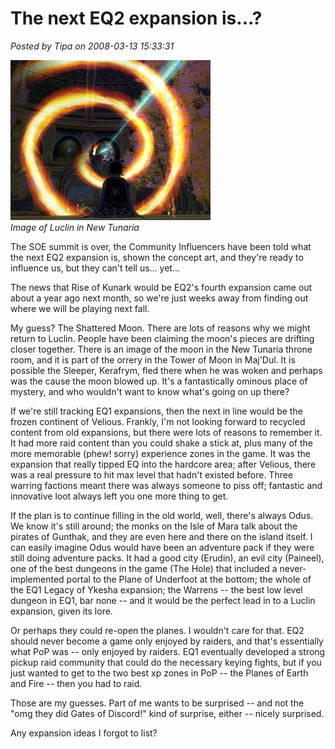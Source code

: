 # The next EQ2 expansion is...?

*Posted by Tipa on 2008-03-13 15:33:31*

![everquest2-2008-01-01-23-36-16-60.jpg](../uploads/2008/03/everquest2-2008-01-01-23-36-16-60.jpg)  
*Image of Luclin in New Tunaria*

The SOE summit is over, the Community Influencers have been told what the next EQ2 expansion is, shown the concept art, and they're ready to influence us, but they can't tell us... yet...

The news that Rise of Kunark would be EQ2's fourth expansion came out about a year ago next month, so we're just weeks away from finding out where we will be playing next fall.

My guess? The Shattered Moon. There are lots of reasons why we might return to Luclin. People have been claiming the moon's pieces are drifting closer together. There is an image of the moon in the New Tunaria throne room, and it is part of the orrery in the Tower of Moon in Maj'Dul. It is possible the Sleeper, Kerafrym, fled there when he was woken and perhaps was the cause the moon blowed up. It's a fantastically ominous place of mystery, and who wouldn't want to know what's going on up there?

If we're still tracking EQ1 expansions, then the next in line would be the frozen continent of Velious. Frankly, I'm not looking forward to recycled content from old expansions, but there were lots of reasons to remember it. It had more raid content than you could shake a stick at, plus many of the more memorable (phew! sorry) experience zones in the game. It was the expansion that really tipped EQ into the hardcore area; after Velious, there was a real pressure to hit max level that hadn't existed before. Three warring factions meant there was always someone to piss off; fantastic and innovative loot always left you one more thing to get.

If the plan is to continue filling in the old world, well, there's always Odus. We know it's still around; the monks on the Isle of Mara talk about the pirates of Gunthak, and they are even here and there on the island itself. I can easily imagine Odus would have been an adventure pack if they were still doing adventure packs. It had a good city (Erudin), an evil city (Paineel), one of the best dungeons in the game (The Hole) that included a never-implemented portal to the Plane of Underfoot at the bottom; the whole of the EQ1 Legacy of Ykesha expansion; the Warrens -- the best low level dungeon in EQ1, bar none -- and it would be the perfect lead in to a Luclin expansion, given its lore.

Or perhaps they could re-open the planes. I wouldn't care for that. EQ2 should never become a game only enjoyed by raiders, and that's essentially what PoP was -- only enjoyed by raiders. EQ1 eventually developed a strong pickup raid community that could do the necessary keying fights, but if you just wanted to get to the two best xp zones in PoP -- the Planes of Earth and Fire -- then you had to raid.

Those are my guesses. Part of me wants to be surprised -- and not the "omg they did Gates of Discord!" kind of surprise, either -- nicely surprised.

Any expansion ideas I forgot to list?

